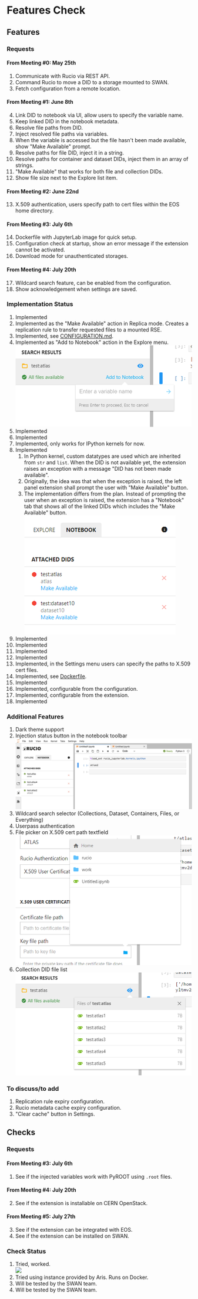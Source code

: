 # Features Check

## Features
### Requests

#### From Meeting #0: May 25th
1. Communicate with Rucio via REST API.
2. Command Rucio to move a DID to a storage mounted to SWAN.
3. Fetch configuration from a remote location.

#### From Meeting #1: June 8th
4. Link DID to notebook via UI, allow users to specify the variable name.
5. Keep linked DID in the notebook metadata.
6. Resolve file paths from DID.
7. Inject resolved file paths via variables.
8. When the variable is accessed but the file hasn't been made available, show "Make Available" prompt.
9. Resolve paths for file DID, inject it in a string.
10. Resolve paths for container and dataset DIDs, inject them in an array of strings.
11. "Make Available" that works for both file and collection DIDs.
12. Show file size next to the Explore list item.

#### From Meeting #2: June 22nd
13. X.509 authentication, users specify path to cert files within the EOS home directory.

#### From Meeting #3: July 6th
14. Dockerfile with JupyterLab image for quick setup.
15. Configuration check at startup, show an error message if the extension cannot be activated.
16. Download mode for unauthenticated storages.

#### From Meeting #4: July 20th
17. Wildcard search feature, can be enabled from the configuration.
18. Show acknowledgement when settings are saved.


### Implementation Status
1. Implemented
2. Implemented as the "Make Available" action in Replica mode. Creates a replication rule to transfer requested files to a mounted RSE.
3. Implemented, see [CONFIGURATION.md](https://github.com/didithilmy/rucio-jupyterlab/blob/master/CONFIGURATION.md).
4. Implemented as "Add to Notebook" action in the Explore menu. <br /> ![](journal/assets/features-2.png)
5. Implemented
6. Implemented
7. Implemented, only works for IPython kernels for now.
8. Implemented
   1. In Python kernel, custom datatypes are used which are inherited from `str` and `list`. When the DID is not available yet, the extension raises an exception with a message "DID has not been made available".
   2. Originally, the idea was that when the exception is raised, the left panel extension shall prompt the user with "Make Available" button.
   3. The implementation differs from the plan. Instead of prompting the user when an exception is raised, the extension has a "Notebook" tab that shows all of the linked DIDs which includes the "Make Available" button. <br /> ![](journal/assets/features-1.png)
9.  Implemented
10. Implemented
11. Implemented
12. Implemented
13. Implemented, in the Settings menu users can specify the paths to X.509 cert files.
14. Implemented, see [Dockerfile](https://github.com/didithilmy/rucio-jupyterlab/blom/master/Dockerfile).
15. Implemented
16. Implemented, configurable from the configuration.
17. Implemented, configurable from the extension.
18. Implemented


### Additional Features
1. Dark theme support
2. Injection status button in the notebook toolbar <br /> ![](journal/assets/06-toolbar-3.png)
3. Wildcard search selector (Collections, Dataset, Containers, Files, or Everything)
4. Userpass authentication
5. File picker on X.509 cert path textfield <br /> ![](journal/assets/features-3.png)
6. Collection DID file list <br /> ![](journal/assets/features-4.png)


### To discuss/to add
1. Replication rule expiry configuration.
2. Rucio metadata cache expiry configuration.
3. "Clear cache" button in Settings.



## Checks
### Requests

#### From Meeting #3: July 6th
1. See if the injected variables work with PyROOT using `.root` files.

#### From Meeting #4: July 20th
2. See if the extension is installable on CERN OpenStack.

#### From Meeting #5: July 27th
3. See if the extension can be integrated with EOS.
4. See if the extension can be installed on SWAN.


### Check Status
1. Tried, worked. <br />![](assets/rootfile-test.png)
2. Tried using instance provided by Aris. Runs on Docker.
3. Will be tested by the SWAN team.
4. Will be tested by the SWAN team.